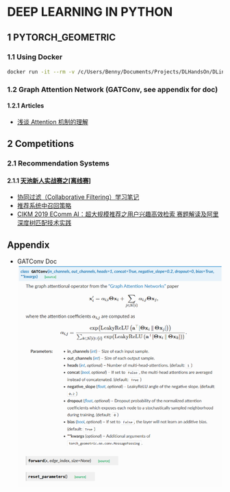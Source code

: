 # DEEP LEARNING IN PYTHON

## 1 PYTORCH_GEOMETRIC

### 1.1 Using Docker

```bash
docker run -it --rm -v /c/Users/Benny/Documents/Projects/DLHandsOn/DLinPython/pytorch_geometric:/pytorch_geometric imcomking/pytorch_geometric:latest /bin/bash
```

### 1.2 Graph Attention Network (GATConv, see appendix for doc)

#### 1.2.1 Articles

- [浅谈 Attention 机制的理解](https://www.cnblogs.com/ydcode/p/11038064.html)

## 2 Competitions

### 2.1 Recommendation Systems

#### 2.1.1 [天池新人实战赛之\[离线赛\]](https://tianchi.aliyun.com/competition/entrance/231522/introduction)

- [协同过滤（Collaborative Filtering）学习笔记](https://www.jianshu.com/p/d15ba37755d1)
- [推荐系统中召回策略](https://www.cnblogs.com/graybird/p/11393511.html)
- [CIKM 2019 EComm AI：超大规模推荐之用户兴趣高效检索 赛题解读及阿里深度树匹配技术实践](https://tianchi.aliyun.com/course/video?spm=5176.12586971.1001.45.4ee274a3LPTFrh&liveId=41072)

## Appendix

- GATConv Doc
![GATConv Doc](pytorch_geometric/docs/GATConv.png)

